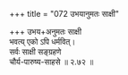 +++
title = "072 उभयानुमतः साक्षी"

+++
उभय+अनुमतः साक्षी  
भवत्य् एको ऽपि धर्मवित्।  
सर्वः साक्षी सङ्ग्रहणे  
चौर्य-पारुष्य-साहसे  ॥ २.७२ ॥